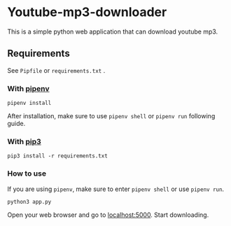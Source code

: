 # Youtube-mp3-downloader
This is a simple python web application that can download youtube mp3.
## Requirements
See `Pipfile` or `requirements.txt` .
### With [pipenv](https://pipenv.pypa.io/en/latest/)
```shell
pipenv install
```
After installation, make sure to use `pipenv shell` or `pipenv run` following guide.
### With [pip3](https://pip.pypa.io/en/stable/installation/)
```shell
pip3 install -r requirements.txt
```
### How to use
If you are using `pipenv`, make sure to enter `pipenv shell` or use `pipenv run`.
```shell
python3 app.py
```
Open your web browser and go to [localhost:5000](http://localhost:5000).
Start downloading.